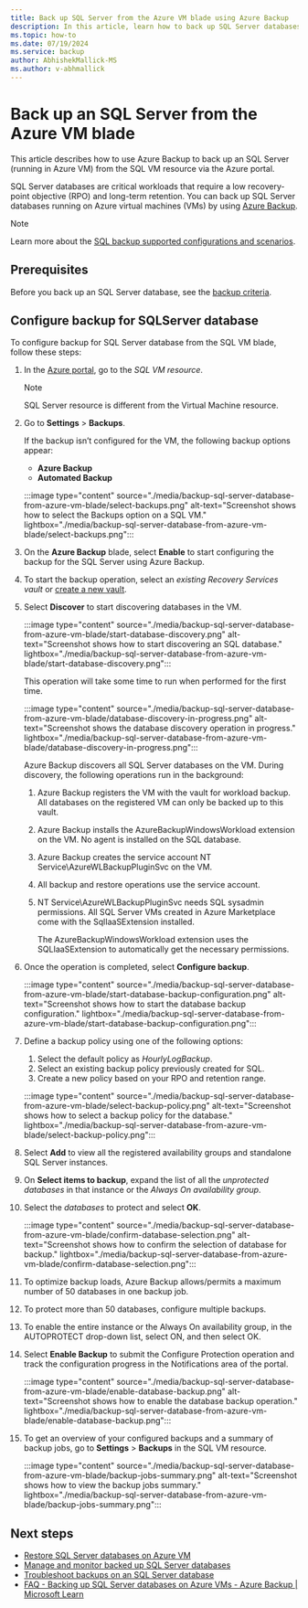 ```yaml
---
title: Back up SQL Server from the Azure VM blade using Azure Backup
description: In this article, learn how to back up SQL Server databases from the Azure VM blade via the Azure portal.
ms.topic: how-to
ms.date: 07/19/2024
ms.service: backup
author: AbhishekMallick-MS
ms.author: v-abhmallick
---
```

# Back up an SQL Server from the Azure VM blade

This article describes how to use Azure Backup to back up an SQL Server (running in Azure VM) from the SQL VM resource via the Azure portal.

SQL Server databases are critical workloads that require a low recovery-point objective (RPO) and long-term retention. You can back up SQL Server databases running on Azure virtual machines (VMs) by using [Azure Backup](backup-overview.md).

>[!Note]
>Learn more about the [SQL backup supported configurations and scenarios](sql-support-matrix.md).

## Prerequisites

Before you back up an SQL Server database, see the [backup criteria](backup-sql-server-database-azure-vms.md#prerequisites).

## Configure backup for SQLServer database

To configure backup for SQL Server database from the SQL VM blade, follow these steps:

1. In the [Azure portal](https://portal.azure.com/), go to the *SQL VM resource*. 

   >[!Note]
   >SQL Server resource is different from the Virtual Machine resource.

2. Go to **Settings** > **Backups**.

   If the backup isn’t configured for the VM, the following backup options appear:

   - **Azure Backup**
   - **Automated Backup**

   :::image type="content" source="./media/backup-sql-server-database-from-azure-vm-blade/select-backups.png" alt-text="Screenshot shows how to select the Backups option on a SQL VM." lightbox="./media/backup-sql-server-database-from-azure-vm-blade/select-backups.png":::

3. On the **Azure Backup** blade, select **Enable** to start configuring the backup for the SQL Server using Azure Backup.

4. To start the backup operation, select an *existing Recovery Services vault* or [create a new  vault](backup-sql-server-database-azure-vms.md#create-a-recovery-services-vault).

5. Select **Discover** to start discovering databases in the VM.

   :::image type="content" source="./media/backup-sql-server-database-from-azure-vm-blade/start-database-discovery.png" alt-text="Screenshot shows how to start discovering an SQL database." lightbox="./media/backup-sql-server-database-from-azure-vm-blade/start-database-discovery.png":::

   This operation will take some time to run when performed for the first time.

   :::image type="content" source="./media/backup-sql-server-database-from-azure-vm-blade/database-discovery-in-progress.png" alt-text="Screenshot shows the database discovery operation in progress." lightbox="./media/backup-sql-server-database-from-azure-vm-blade/database-discovery-in-progress.png":::

   Azure Backup discovers all SQL Server databases on the VM. During discovery, the following operations run in the background:

   1. Azure Backup registers the VM with the vault for workload backup. All databases on the registered VM can only be backed up to this vault.
   2. Azure Backup installs the AzureBackupWindowsWorkload extension on the VM. No agent is installed on the SQL database.
   3. Azure Backup creates the service account NT Service\AzureWLBackupPluginSvc on the VM.
   4. All backup and restore operations use the service account.
   5. NT Service\AzureWLBackupPluginSvc needs SQL sysadmin permissions. All SQL Server VMs created in Azure Marketplace come with the SqlIaaSExtension installed.

      The AzureBackupWindowsWorkload extension uses the SQLIaaSExtension to automatically get the necessary permissions.

6. Once the operation is completed, select **Configure backup**.

   :::image type="content" source="./media/backup-sql-server-database-from-azure-vm-blade/start-database-backup-configuration.png" alt-text="Screenshot shows how to start the database backup configuration." lightbox="./media/backup-sql-server-database-from-azure-vm-blade/start-database-backup-configuration.png":::

7. Define a backup policy using one of the following options:

   1. Select the default policy as *HourlyLogBackup*.
   2. Select an existing backup policy previously created for SQL.
   3. Create a new policy based on your RPO and retention range.

   :::image type="content" source="./media/backup-sql-server-database-from-azure-vm-blade/select-backup-policy.png" alt-text="Screenshot shows how to select a backup policy for the database." lightbox="./media/backup-sql-server-database-from-azure-vm-blade/select-backup-policy.png":::

8. Select **Add** to view all the registered availability groups and standalone SQL Server instances. 

9. On **Select items to backup**,  expand the list of all the *unprotected databases* in that instance or the *Always On availability group*.

10. Select the *databases* to protect and select **OK**.

    :::image type="content" source="./media/backup-sql-server-database-from-azure-vm-blade/confirm-database-selection.png" alt-text="Screenshot shows how to confirm the selection of database for backup." lightbox="./media/backup-sql-server-database-from-azure-vm-blade/confirm-database-selection.png":::

11. To optimize backup loads, Azure Backup allows/permits a maximum number of 50 databases in one backup job.

   1. To protect more than 50 databases, configure multiple backups.
   2. To enable the entire instance or the Always On availability group, in the AUTOPROTECT drop-down list, select ON, and then select OK.

12. Select **Enable Backup** to submit the Configure Protection operation and track the configuration progress in the Notifications area of the portal.

    :::image type="content" source="./media/backup-sql-server-database-from-azure-vm-blade/enable-database-backup.png" alt-text="Screenshot shows how to enable the database backup operation." lightbox="./media/backup-sql-server-database-from-azure-vm-blade/enable-database-backup.png":::

13. To get an overview of your configured backups and a summary of backup jobs,  go to **Settings** > **Backups** in the SQL VM resource.   

    :::image type="content" source="./media/backup-sql-server-database-from-azure-vm-blade/backup-jobs-summary.png" alt-text="Screenshot shows how to view the backup jobs summary." lightbox="./media/backup-sql-server-database-from-azure-vm-blade/backup-jobs-summary.png":::

## Next steps

- [Restore SQL Server databases on Azure VM](restore-sql-database-azure-vm.md)
- [Manage and monitor backed up SQL Server databases](manage-monitor-sql-database-backup.md)
- [Troubleshoot backups on an SQL Server database](backup-sql-server-azure-troubleshoot.md)
- [FAQ - Backing up SQL Server databases on Azure VMs - Azure Backup | Microsoft Learn](/azure/backup/faq-backup-sql-server)
